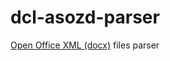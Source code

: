 # dcl-asozd-parser

[Open Office XML (docx)](https://ru.wikipedia.org/wiki/Office_Open_XML) files parser
